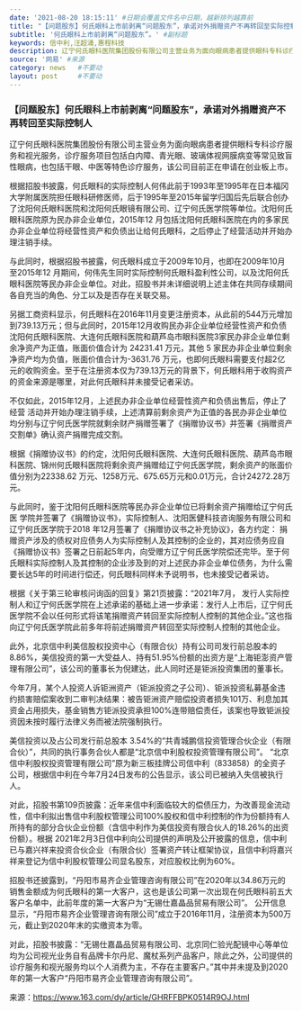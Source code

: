 ```yaml
---
date: '2021-08-20 18:15:11' #日期会覆盖文件名中日期，越新排列越靠前
title: "【问题股东】何氏眼科上市前剥离“问题股东”，承诺对外捐赠资产不再转回至实际控制人" #标题
subtitle: '何氏眼科上市前剥离“问题股东”。' #副标题
keywords: 信中利,汪超涌,惠程科技
description: 辽宁何氏眼科医院集团股份有限公司主营业务为面向眼病患者提供眼科专科诊疗服务和视光服务，诊疗服务项目包括白内障、青光眼、玻璃体视网膜病变等常见致盲性眼病，也包括干眼、中医等特色诊疗服务，该公司目前正在申请在创业板上市。
source: '网易' #来源
category: news   #不要动
layout: post     #不要动
---
```


### 【问题股东】何氏眼科上市前剥离“问题股东”，承诺对外捐赠资产不再转回至实际控制人

辽宁何氏眼科医院集团股份有限公司主营业务为面向眼病患者提供眼科专科诊疗服务和视光服务，诊疗服务项目包括白内障、青光眼、玻璃体视网膜病变等常见致盲性眼病，也包括干眼、中医等特色诊疗服务，该公司目前正在申请在创业板上市。

根据招股书披露，何氏眼科的实际控制人何伟此前于1993年至1995年在日本福冈大学附属医院担任眼科研修医师，后于1995年至2015年留学归国后先后联合创办了沈阳何氏眼科医院和沈阳何氏眼镜有限公司、辽宁何氏医学院等单位。沈阳何氏眼科医院原为民办非企业单位，2015年12 月包括沈阳何氏眼科医院在内的多家民办非企业单位将经营性资产和负债出让给何氏眼科，之后停止了经营活动并开始办理注销手续。

与此同时，根据招股书披露，何氏眼科成立于2009年10月，也即在2009年10月至2015年12 月期间，何伟先生同时实际控制何氏眼科盈利性公司，以及沈阳何氏眼科医院等民办非企业单位。对此，招股书并未详细说明上述主体在共同存续期间各自充当的角色、分工以及是否存在关联交易。

另据工商资料显示，何氏眼科在2016年11月变更注册资本，从此前的544万元增加到739.13万元；但与此同时，2015年12月收购民办非企业单位经营性资产和负债沈阳何氏眼科医院、大连何氏眼科医院和葫芦岛市眼科医院3家民办非企业单位剩余净资产为正值，账面价值合计为 24231.41 万元，其他 5 家民办非企业单位剩余净资产均为负值，账面价值合计为-3631.76 万元，也即何氏眼科需要支付超2亿元的收购资金。至于在注册资本仅为739.13万元的背景下，何氏眼科用于收购资产的资金来源是哪里，对此何氏眼科并未接受记者采访。

不仅如此，2015年12月，上述民办非企业单位经营性资产和负债出售后，停止了经营 活动并开始办理注销手续，上述清算前剩余资产为正值的各民办非企业单位均分别与辽宁何氏医学院就剩余财产捐赠签署了《捐赠协议书》并签署《捐赠资产交割单》确认资产捐赠完成交割。

根据《捐赠协议书》的约定，沈阳何氏眼科医院、大连何氏眼科医院、葫芦岛市眼科医院、锦州何氏眼科医院将剩余资产捐赠给辽宁何氏医学院，剩余资产的账面价值分别为22338.62 万元、1258万元、675.65万元和0.01万元，合计24272.28万元。

与此同时，鉴于沈阳何氏眼科医院等民办非企业单位已将剩余资产捐赠给辽宁何氏医 学院并签署了《捐赠协议书》，实际控制人、沈阳医健科技咨询服务有限公司和辽宁何氏医学院于2018 年12月签署了《捐赠协议书之补充协议》，各方约定： 捐赠资产涉及的债权对应债务人为实际控制人及其控制的企业的，其对应债务应自《捐赠协议书》签署之日前起5年内，向受赠方辽宁何氏医学院偿还完毕。至于何氏眼科实际控制人及其控制的企业涉及到的对上述民办非企业单位债务，为什么需要长达5年的时间进行偿还，何氏眼科同样未予说明书，也未接受记者采访。

根据《关于第三轮审核问询函的回复》第21页披露：“2021年7月， 发行人实际控制人和辽宁何氏医学院在上述承诺的基础上进一步承诺：发行人上市后，辽宁何氏医学院不会以任何形式将该笔捐赠资产转回至实际控制人控制的其他企业。”这也指向辽宁何氏医学院此前多年将前述捐赠资产转回至实际控制人控制的其他企业。

此外，北京信中利美信股权投资中心（有限合伙）持有公司司发行前总股本的 8.86%，美信投资的第一大受益人、持有51.95%份额的出资方是“上海钜澎资产管理有限公司”，该公司的董事长为倪建达，此人同时还是钜派投资集团的董事长。

今年7月，某个人投资人诉钜洲资产（钜派投资之子公司）、钜派投资私募基金违约损害赔偿案收到二审判决结果：被告钜洲资产赔偿投资者损失101万、利息加其资金占用损失，基金销售方钜派投资承担100%连带赔偿责任，该案也导致钜派投资因未按时履行法律义务而被法院强制执行。

美信投资以及占公司发行前总股本 3.54%的“共青城鹏信投资管理合伙企业（有限合伙）”，共同的执行事务合伙人都是“北京信中利股权投资管理有限公司”。 “北京信中利股权投资管理有限公司”原为新三板挂牌公司信中利（833858）的全资子公司，根据信中利在今年7月24日发布的公告显示，该公司已被纳入失信被执行人。

对此，招股书第109页披露：近年来信中利面临较大的偿债压力，为改善现金流动性，信中利拟出售信中利股权管理公司100%股权和信中利控制的作为份额持有人所持有的部分合伙企业份额（含信中利作为美信投资有限合伙人的18.26%的出资份额）。根据 2021年2月3日信中利向公司提供的声明及公开披露的信息，信中利已与嘉兴祥来投资合伙企业（有限合伙）签署资产转让框架协议，且信中利将嘉兴祥来登记为信中利股权管理公司显名股东，对应股权比例为60%。

招股书还披露到，“丹阳市易齐企业管理咨询有限公司”在2020年以34.86万元的销售金额成为何氏眼科的第一大客户，这也是该公司第一次出现在何氏眼科前五大客户名单中，此前年度的第一大客户为“无锡仕嘉晶品贸易有限公司”。 公开信息显示，“丹阳市易齐企业管理咨询有限公司”成立于2016年11月，注册资本为500万元，截止到2020年末的实缴资本为零。

对此，招股书披露：“无锡仕嘉晶品贸易有限公司、北京同仁验光配镜中心等单位均为公司视光业务自有品牌卡尔丹尼、魔杖系列产品客户，除此之外，公司提供的诊疗服务和视光服务均以个人消费为主，不存在主要客户。”其中并未提及到2020年的第一大客户“丹阳市易齐企业管理咨询有限公司”。

来源：https://www.163.com/dy/article/GHRFFBPK0514R9OJ.html

